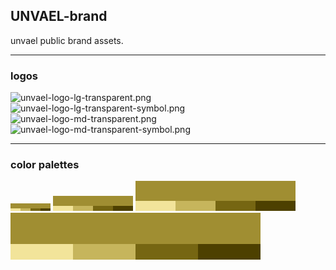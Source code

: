 UNVAEL-brand
------------

unvael public brand assets.


-----


### logos

![unvael-logo-lg-transparent.png](https://raw.githubusercontent.com/unvael/brand/develop/logo/unvael-logo-lg-transparent.png)
![unvael-logo-lg-transparent-symbol.png](https://raw.githubusercontent.com/unvael/brand/develop/logo/unvael-logo-lg-transparent-symbol.png)
![unvael-logo-md-transparent.png](https://raw.githubusercontent.com/unvael/brand/develop/logo/unvael-logo-md-transparent.png)
![unvael-logo-md-transparent-symbol.png](https://raw.githubusercontent.com/unvael/brand/develop/logo/unvael-logo-md-transparent-symbol.png)


-----


### color palettes

![palette-sm.png](https://raw.githubusercontent.com/unvael/brand/develop/color-swatches/palettes/palette-sm.png)
![palette-md.png](https://raw.githubusercontent.com/unvael/brand/develop/color-swatches/palettes/palette-md.png)
![palette-lg.png](https://raw.githubusercontent.com/unvael/brand/develop/color-swatches/palettes/palette-lg.png)
![palette-xl.png](https://raw.githubusercontent.com/unvael/brand/develop/color-swatches/palettes/palette-xl.png)

